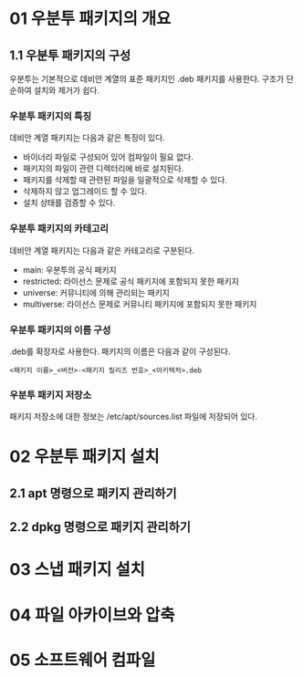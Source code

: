 # 01 우분투 패키지의 개요

## 1.1 우분투 패키지의 구성

우분투는 기본적으로 데비안 계열의 표준 패키지인 .deb 패키지를 사용한다. 구조가 단순하여 설치와 제거가 쉽다.

### 우분투 패키지의 특징

데비안 계열 패키지는 다음과 같은 특징이 있다.

- 바이너리 파일로 구성되어 있어 컴파일이 필요 없다.
- 패키지의 파일이 관련 디렉터리에 바로 설치된다.
- 패키지를 삭제할 때 관련된 파일을 일괄적으로 삭제할 수 있다.
- 삭제하지 않고 업그레이드 할 수 있다.
- 설치 상태를 검증할 수 있다.

### 우분투 패키지의 카테고리

데비안 계열 패키지는 다음과 같은 카테고리로 구분된다.

- main: 우분투의 공식 패키지
- restricted: 라이선스 문제로 공식 패키지에 포함되지 못한 패키지
- universe: 커뮤니티에 의해 관리되는 패키지
- multiverse: 라이선스 문제로 커뮤니티 패키지에 포함되지 못한 패키지

### 우분투 패키지의 이름 구성

.deb를 확장자로 사용한다. 패키지의 이름은 다음과 같이 구성된다.

```
<패키지 이름>_<버전>-<패키지 릴리즈 번호>_<아키텍처>.deb
```

### 우분투 패키지 저장소

패키지 저장소에 대한 정보는 /etc/apt/sources.list 파일에 저장되어 있다.

# 02 우분투 패키지 설치

## 2.1 apt 명령으로 패키지 관리하기

## 2.2 dpkg 명령으로 패키지 관리하기

# 03 스냅 패키지 설치

# 04 파일 아카이브와 압축

# 05 소프트웨어 컴파일
